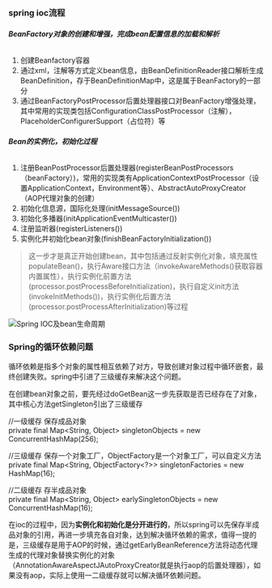 ### **spring ioc流程**

###### **BeanFactory对象的创建和增强，完成bean配置信息的加载和解析**
1. 创建Beanfactory容器
2. 通过xml，注解等方式定义bean信息，由BeanDefinitionReader接口解析生成BeanDefinition，存于BeanDefinitionMap中，这是属于BeanFactory的一部分
3. 通过BeanFactoryPostProcessor后置处理器接口对BeanFactory增强处理，其中常用的实现类包括ConfigurationClassPostProcessor（注解），PlaceholderConfigurerSupport（占位符）等

###### **Bean的实例化，初始化过程**
1. 注册BeanPostProcessor后置处理器(registerBeanPostProcessors（beanFactory）)，常用的实现类有ApplicationContextPostProcessor（设置ApplicationContext，Environment等）、AbstractAutoProxyCreator（AOP代理对象的创建）
2. 初始化信息源，国际化处理(initMessageSource())
3. 初始化多播器(initApplicationEventMulticaster())
4. 注册监听器(registerListeners())
5. 实例化并初始化bean对象(finishBeanFactoryInitialization())
>
>这一步才是真正开始创建bean，其中包括通过反射实例化对象，填充属性populateBean()，执行Aware接口方法（invokeAwareMethods()获取容器内置属性），执行实例化前置方法(processor.postProcessBeforeInitialization)，执行自定义init方法(invokeInitMethods())，执行实例化后置方法(processor.postProcessAfterInitialization)等过程

![Spring IOC及bean生命周期](https://user-images.githubusercontent.com/31581862/129466794-54d732a2-e3a8-47ef-a042-09cd1db3cb76.png)


### **Spring的循环依赖问题**

循环依赖是指多个对象的属性相互依赖了对方，导致创建对象过程中循环嵌套，最终创建失败。spring中引进了三级缓存来解决这个问题。

在创建bean对象之前，要先经过doGetBean这一步先获取是否已经存在了对象，其中核心方法getSingleton引出了三级缓存

//一级缓存 保存成品对象\
private final Map<String, Object> singletonObjects = new ConcurrentHashMap(256);

//三级缓存 保存一个对象工厂，ObjectFactory是一个对象工厂，可以自定义方法\
private final Map<String, ObjectFactory<?>> singletonFactories = new HashMap(16);

//二级缓存 存半成品对象\
private final Map<String, Object> earlySingletonObjects = new ConcurrentHashMap(16);

在ioc的过程中，因为**实例化和初始化是分开进行的**，所以spring可以先保存半成品对象的引用，再进一步填充各自对象，达到解决循环依赖的需求，值得一提的是，三级缓存是用于AOP的时候，通过getEarlyBeanReference方法将动态代理生成的代理对象替换实例化的对象（AnnotationAwareAspectJAutoProxyCreator就是执行aop的后置处理器），如果没有aop，实际上使用一二级缓存就可以解决循环依赖问题。

